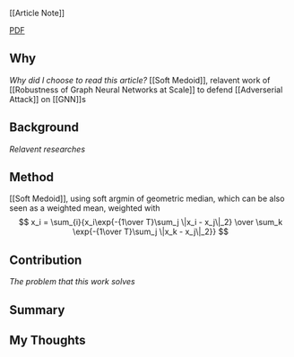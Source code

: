 [[Article Note]]

[PDF](files/Average/NeurIPS-2020-reliable-graph-neural-networks-via-robust-aggregation-Paper.pdf)

## Why 
*Why did I choose to read this article?*
[[Soft Medoid]], relavent work of [[Robustness of Graph Neural Networks at Scale]] to defend [[Adverserial Attack]] on [[GNN]]s

## Background
*Relavent researches*


## Method

[[Soft Medoid]], using soft argmin of geometric median, which can be also seen as a weighted mean, weighted with 
$$
x_i = \sum_{i}{x_i\exp{-{1\over T}\sum_j \|x_i - x_j\|_2} \over \sum_k \exp{-{1\over T}\sum_j \|x_k - x_j\|_2}}
$$


## Contribution
*The problem that this work solves*


## Summary


## My Thoughts